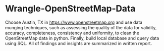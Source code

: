 # Wrangle-OpenStreetMap-Data
Choose Austin, TX in https://www.openstreetmap.org and use data munging techniques, such as assessing the quality of the data for validity, accuracy, completeness, consistency and uniformity, to clean the OpenStreetMap data in python. Finally, build local database and query data using SQL. All of findings and insights are summarized in written report.
